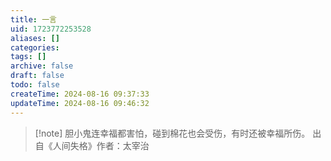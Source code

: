 ```yaml
---
title: 一言
uid: 1723772253528
aliases: []
categories:
tags: []
archive: false
draft: false
todo: false
createTime: 2024-08-16 09:37:33
updateTime: 2024-08-16 09:46:32
---
```


> [!note] 胆小鬼连幸福都害怕，碰到棉花也会受伤，有时还被幸福所伤。
> 出自《人间失格》作者：太宰治
